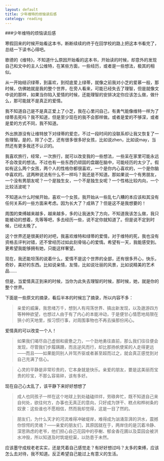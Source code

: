 ```yaml
---
layout: default
title: 少年维特的烦恼读后感
catelogy: reading
---
```


###少年维特的烦恼读后感

寒假回来的时候开始看这本书，断断续续的终于在回学校的路上把这本书看完了，总结一下读书心得吧。

歌德的《维特》，不知道什么原因开始看的这本书，开始读的时候，却意外的发现自己和文中的主人公维特，在某些方面，一些经历，或者是一些想法，极其的相似。

从一开始结识绿蒂，到喜欢，到彻底爱上绿蒂，就像之前我对小芝的爱慕一般，那时候，仿佛她就是我的整个世界，在旁人看来，可能已经失去了理智，但是就像文中说的那样，如果当你陷入爱情的时候，还能理智的安排决定你应该怎么做，做什么，那可能就不是真正的爱情。

我不知道自己是不是真正爱上了小芝，我在心里问自己，有勇气能像维特一样为了绿蒂去死吗？我不知道，但是至少现在的我不会那样做。或者是爱的不够深，或者是爱的方式不同，我不知道。

外出旅游没有让维特放下对绿蒂的爱恋，不过一段时间的没联系却让我又恢复了一些理智。是的，除了小芝，还有很多很多好女孩，比如说zhen，比如说may，当然还有更多我还不认识的。

我喜欢旅行，经常，一次旅行，就可以改变我的一些想法，一些呆在家里可能永远不会改变的想法。不过也有一些东西仍顽固的盘踞在脑中，可能经历的太少了。假如有这么两个女孩，两个人的性格你都很喜欢，一个是你内心喜欢的，一个是你脑中喜欢的。这两种说法有什么不一样吗？我还是不知道。那如果说一个有男朋友，一个没有男朋友呢？一个是独生女，一个不是独生女呢？一个性格比较内向，一个比较活波呢？

不知道从什么时候开始，喜欢一个女孩，我开始从一些乱七八糟的本应该和其没有任何关系的一些方面来考虑。因为长大了？成熟了？但是这不是我想要的！

周围的束缚越来越多，越来越多，多的让我迷失了方向，不知道我该怎么做，我只能被动的想着，先等等吧，多去经历一些，说不定你就知道了。但是说不定到时候，已经太晚了。

这个世界还是很美好的对吧，我喜欢维特和绿蒂的爱情，对于维特的死，我也没有资格去评判对错，还不曾经历过如此刻骨铭心的爱情。希望有一天，我能感受到。更希望我能够拥有她，只能这样奢望。

现在，我还能坦荡的说着什么，爱情不是这个世界的全部，还有很多开心，快乐，奇妙，美好的东西。比如说亲情，友情，比如说壮丽的风景，比如说精美的艺术品……

但是，当爱情真正到来的时候，当你为此失去理智的时候，那时候，她，就是你的整个世界。

下面是一些原文的摘录，看后半本的时候忘了摘录，所以内容不多：

> 亲爱的威廉，我思绪万千，想到人有闯荡世界、搞出新发现，以及遨游四方等种种欲望，也想过人由于有了内心的本能冲动，于是便甘心情愿地局限在狭小的天地里，按习惯行事，对周围事物也不再去操那份闲心。

爱情真的可以改变一个人！

> 如果我们竭尽自己虚弱和疲惫之力，一个劲地勇往直前，那么我们往往便会发现，尽管我们步履蹒跚，而且逆风而行，却比那扬帆使桨的人走得更远——而且——如果能同别人并驾齐驱或者甚至超而过之，就会真正感觉到对自己充满了信心。

> 心灵的平静是非常珍贵的，它本身就是快乐。亲爱的朋友，要是这美丽而宝贵的珍宝，不那么容易碎，该有多好。

现在自己心太乱了，该平静下来好好想想了

> 成人也同孩子一样在这个地球上到处磕磕绊绊，劳碌奔忙，既不知道自己来自何处，欲往何方，办事也无真正的意向，只好成为饼干、糕点和桦树条的奴隶：这些谁也不愿相信，然而我却觉得，这是一目了然的。

> 朋友们，为什么天才的河流难得冲破堤岸，难得成为汹涌澎湃的洪水，震撼你惊愕的灵魂？——亲爱的朋友们，其原因就在于，两岸住的是沉着冷静、深思熟虑的老爷，他们担心自己花园中的亭榭、郁金香花圃以及菜园会被洪水冲毁，所以知道及时筑堤挖渠，以防患于未然。

应该墨守成规老老实实，还是凭着自己感觉走？有好好想过吗？太多的束缚，应该怎么去对待，我不知道。反正希望自己能过上有意义的生活。

